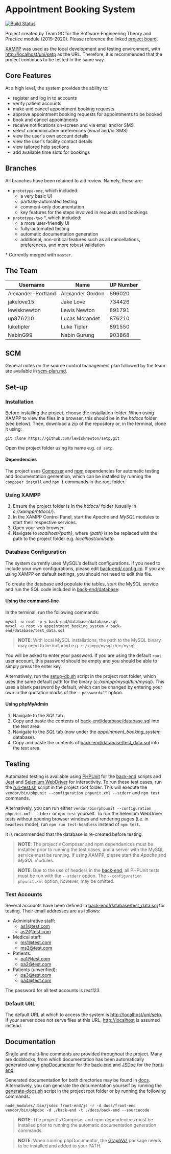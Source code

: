 # Appointment Booking System

[![Build Status](https://travis-ci.com/lewisknewton/setp.svg?token=Nzy7DNUpFaaGScwuwTpx&branch=master)](https://travis-ci.com/lewisknewton/setp)

Project created by Team 9C for the Software Engineering Theory and Practice module (2019-2020). Please reference the linked [project board](https://github.com/users/lewisknewton/projects/1).

[XAMPP](https://www.apachefriends.org/index.html) was used as the local development and testing environment, with [http://localhost/uni/setp](http://localhost/uni/setp) as the URL. Therefore, it is recommended that the project continues to be tested in the same way.

## Core Features

At a high level, the system provides the ability to:

* register and log in to accounts
* verify patient accounts
* make and cancel appointment booking requests
* approve appointment booking requests for appointments to be booked
* book and cancel appointments
* receive notifications on-screen and via email and/or SMS
* select communication preferences (email and/or SMS)
* view the user's own account details
* view the user's facility contact details
* view tailored help sections
* add available time slots for bookings

## Branches

All branches have been retained to aid review. Namely, these are:

* `prototype-one`, which included:
  * a very basic UI
  * partially-automated testing
  * comment-only documentation
  * key features for the steps involved in requests and bookings
* `prototype-two` \*, which included:
  * a more user-friendly UI
  * fully-automated testing
  * automatic documentation generation
  * additional, non-critical features such as all cancellations, preferences, and more robust validation

\* Currently merged with `master`. 

## The Team

| Username           | Name             | UP Number |
|--------------------|------------------|-----------|
| Alexander-Portland | Alexander Gordon | 896020    |
| jakelove15         | Jake Love        | 734426    |
| lewisknewton       | Lewis Newton     | 891791    |
| up876210           | Lucas Morandet   | 876210    |
| luketipler         | Luke Tipler      | 891550    |
| NabinG99           | Nabin Gurung     | 903868    |

## SCM

General notes on the source control management plan followed by the team are available in [scm-plan.md](scm-plan.md).

## Set-up

### Installation 

Before installing the project, choose the installation folder. When using XAMPP to view the files in a browser, this should be in the *htdocs* folder (see below). Then, download a zip of the repository or, in the terminal, clone it using:

```
git clone https://github.com/lewisknewton/setp.git
```

Open the project folder using its name e.g. `cd setp`.

#### Dependencies

The project uses [Composer](https://getcomposer.org/) and [npm](https://www.npmjs.com/) dependencies for automatic testing and documentation generation, which can be installed by running the `composer install` and `npm i` commands in the root folder.

### Using XAMPP

1. Ensure the project folder is in the *htdocs/* folder (usually in *c://xampp/htdocs/*).
2. In the XAMPP Control Panel, start the *Apache* and *MySQL* modules to start their respective services.
3. Open your web browser.
4. Navigate to *localhost/{path}*, where *{path}* is to be replaced with the path to the project folder e.g. *localhost/uni/setp*.

### Database Configuration

The system currently uses MySQL's default configurations. If you need to include your own configurations, please edit [back-end/.config.ini](back-end/.config.ini). If you are using XAMPP on default settings, you should not need to edit this file.

To create the database and populate the tables, start the MySQL service and run the SQL code included in [back-end/database](back-end/database):

#### Using the command-line

In the terminal, run the following commands:

```
mysql -u root -p < back-end/database/database.sql
mysql -u root -p appointment_booking_system < back-end/database/test_data.sql
```

> **NOTE**: With local MySQL installations, the path to the MySQL binary may need to be included e.g. `c:/xampp/mysql/bin/mysql`.

You will be asked to enter your password. If you are using the default `root` user account, this password should be empty and you should be able to simply press the enter key.

Alternatively, run the [setup-db.sh](setup-db.sh) script in the project root folder, which uses the same default path for the binary (*c:/xampp/mysql/bin/mysql*). This uses a blank password by default, which can be changed by entering your own in the quotation marks of the `--password=""` option.

#### Using phpMyAdmin

1. Navigate to the *SQL* tab.
2. Copy and paste the contents of [back-end/database/database.sql](back-end/database/database.sql) into the text area.
3. Navigate to the *SQL* tab (now under the *appointment_booking_system* database).
4. Copy and paste the contents of [back-end/database/test_data.sql](back-end/database/test_data.sql) into the text area.

## Testing

Automated testing is available using [PHPUnit](https://phpunit.de/) for the [back-end](back-end) scripts and [Jest](https://jestjs.io/) and [Selenium WebDriver](https://www.selenium.dev/) for interactivity. To run these test cases, run the [run-test.sh](run-tests.sh) script in the project root folder. This will execute the `vendor/bin/phpunit --configuration phpunit.xml --stderr` and `npm test` commands.

Alternatively, you can run either `vendor/bin/phpunit --configuration phpunit.xml --stderr` or `npm test` yourself. To run the Selenium WebDriver tests without opening browser windows and rendering pages (i.e. in `headless` mode), run `npm run test-headless` instead of `npm test`.

It is recommended that the database is re-created before testing.

> **NOTE**: The project's Composer and npm dependenices must be installed prior to running the test cases, and a server with the MySQL service must be running. If using XAMPP, please start the *Apache* and *MySQL* modules.

> **NOTE**: Due to the use of headers in the [back-end](back-end), all PHPUnit tests must be run with the `--stderr` option. The `--configuration phpunit.xml` option, however, may be omitted.

### Test Accounts

Several accounts have been defined in [back-end/database/test_data.sql](back-end/database/test_data.sql) for testing. Their email addresses are as follows:

* Administrative staff:
  * as1@test.com
  * as2@test.com
* Medical staff:
  * ms1@test.com
  * ms2@test.com
* Patients:
  * pa1@test.com
  * pa2@test.com
* Patients (unverified):
  * pa3@test.com
  * pa4@test.com

The password for all test accounts is *test123*.

### Default URL

The default URL at which to access the system is [http://localhost/uni/setp](http://localhost/uni/setp). If your server does not serve files at this URL, [http://localhost](http://localhost) is assumed instead.

## Documentation

Single and multi-line comments are provided throughout the project. Many are docblocks, from which documentation has been automatically generated using [phpDocumentor](https://www.phpdoc.org/) for the [back-end](back-end) and [JSDoc](https://jsdoc.app/) for the [front-end](front-end).

Generated documentation for both directories may be found in [docs](docs). Alternatively, you can generate the documentation yourself by running the [generate-docs.sh](generate-docs.sh) script in the project root folder or by running the following commands:

```
node_modules/.bin/jsdoc front-end/js -r -d docs/front-end
vendor/bin/phpdoc -d ./back-end -t ./docs/back-end --sourcecode
```

> **NOTE**: The project's Composer and npm dependenices must be installed prior to running the automatic documentation generation commands.

> **NOTE**: When running phpDocumentor, the [GraphViz](https://www.graphviz.org/) package needs to be installed and added to your PATH.

